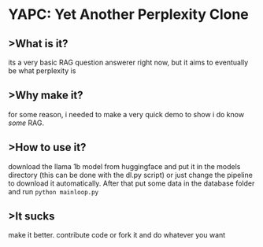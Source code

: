 # YAPC: Yet Another Perplexity Clone
## >What is it?
its a very basic RAG question answerer right now, but it aims to eventually be what perplexity is

## >Why make it?
for some reason, i needed to make a very quick demo to show i do know _some_ RAG.

## >How to use it?
download the llama 1b model from huggingface and put it in the models directory (this can be done with the dl.py script) or just change the pipeline to download it automatically.
After that put some data in the database folder and run `python mainloop.py`

## >It sucks
make it better. contribute code or fork it and do whatever you want
